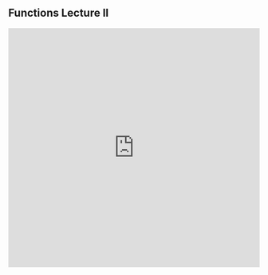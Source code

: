 ## Functions Lecture II

<iframe src="https://player.vimeo.com/video/210978233" width="100%" height="480" frameborder="0" webkitallowfullscreen mozallowfullscreen allowfullscreen></iframe>
